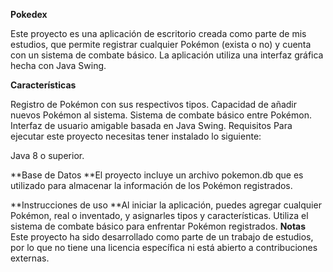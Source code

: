 **Pokedex**

Este proyecto es una aplicación de escritorio creada como parte de mis estudios, que permite registrar cualquier Pokémon (exista o no) y cuenta con un sistema de combate básico. La aplicación utiliza una interfaz gráfica hecha con Java Swing.

**Características**

Registro de Pokémon con sus respectivos tipos.
Capacidad de añadir nuevos Pokémon al sistema.
Sistema de combate básico entre Pokémon.
Interfaz de usuario amigable basada en Java Swing.
Requisitos
Para ejecutar este proyecto necesitas tener instalado lo siguiente:

Java 8 o superior.

**Base de Datos
**El proyecto incluye un archivo pokemon.db que es utilizado para almacenar la información de los Pokémon registrados.

**Instrucciones de uso
**Al iniciar la aplicación, puedes agregar cualquier Pokémon, real o inventado, y asignarles tipos y características.
Utiliza el sistema de combate básico para enfrentar Pokémon registrados.
**Notas**
Este proyecto ha sido desarrollado como parte de un trabajo de estudios, por lo que no tiene una licencia específica ni está abierto a contribuciones externas.
